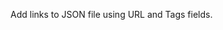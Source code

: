 <html>
<body>
<p>
  Add links to JSON file using URL and Tags fields.<br>
</p>

<p id="links"></p>

<script>
var jsonsite="https://david-krause.github.io/favorite-links/links.json";
var jsnhttp = new XMLHttpRequest();

jsnhttp.onreadystatechange = function() {
  if (this.readyState == 4 && this.status == 200) {
    var jsnObj = JSON.parse(this.responseText);
    var i, n;
    for(i in jsnObj){n += jsnObj[i].title + " " + i + "<br>"}
    	document.getElementById("links").innerHTML = n;
  }
};
jsnhttp.open("GET", jsonsite,true);
jsnhttp.send();

</script>
</body>
</html>
